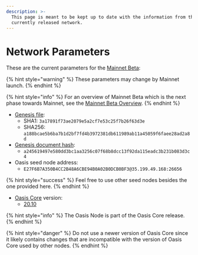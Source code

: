 ```yaml
---
description: >-
  This page is meant to be kept up to date with the information from the
  currently released network.
---
```


# Network Parameters

These are the current parameters for the [Mainnet Beta](../pre-mainnet/mainnet-beta-overview.md):

{% hint style="warning" %}
These parameters may change by Mainnet launch.
{% endhint %}

{% hint style="info" %}
For an overview of Mainnet Beta which is the next phase towards Mainnet, see the [Mainnet Beta Overview](../pre-mainnet/mainnet-beta-overview.md). 
{% endhint %}

* [Genesis file](https://github.com/oasisprotocol/mainnet-artifacts/releases/download/2020-10-01/genesis.json):
  * SHA1: `3a17891f73ae2079e5a2cf7e53c25f7b26f63d3e`
  * SHA256: `a188bcae5b6ba7b1d2bf7fd4b3972381db611989ab11a45059f6faee28ad2a8d`
* [Genesis document hash](../pre-mainnet/genesis-file.md#genesis-file-vs-genesis-document):
  * `a245619497e580dd3bc1aa3256c07f68b8dcc13f92da115eadc3b231b083d3c4`
* Oasis seed node address:
  * `E27F6B7A350B4CC2B48A6CBE94B0A02B0DCB0BF3@35.199.49.168:26656`

{% hint style="success" %}
Feel free to use other seed nodes besides the one provided here.
{% endhint %}

* [Oasis Core](https://github.com/oasisprotocol/oasis-core) version:
  * [20.10](https://github.com/oasisprotocol/oasis-core/releases/tag/v20.10)

{% hint style="info" %}
The Oasis Node is part of the Oasis Core release.
{% endhint %}

{% hint style="danger" %}
Do not use a newer version of Oasis Core since it likely contains changes that are incompatible with the version of Oasis Core used by other nodes.
{% endhint %}

